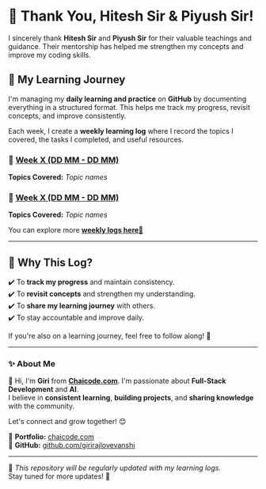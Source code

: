 # 🙏 Thank You, Hitesh Sir & Piyush Sir!  

I sincerely thank **Hitesh Sir** and **Piyush Sir** for their valuable teachings and guidance. Their mentorship has helped me strengthen my concepts and improve my coding skills.  

## 📖 My Learning Journey  

I'm managing my **daily learning and practice** on **GitHub** by documenting everything in a structured format. This helps me track my progress, revisit concepts, and improve consistently.  

Each week, I create a **weekly learning log** where I record the topics I covered, the tasks I completed, and useful resources.  

### 📌 [Week X (DD MM - DD MM)](./weekX/README.md)  
**Topics Covered:** *Topic names*  

### 📌 [Week X (DD MM - DD MM)](./weekX/README.md)  
**Topics Covered:** *Topic names*  

You can explore more [**weekly logs here🚀**](WeeklyLogs.md)

---

## 🎯 Why This Log?  

✔️ To **track my progress** and maintain consistency.  
✔️ To **revisit concepts** and strengthen my understanding.  
✔️ To **share my learning journey** with others.  
✔️ To stay accountable and improve daily.  

If you're also on a learning journey, feel free to follow along! 🚀  

---

### ✨ About Me  

👋 Hi, I'm **Giri** from **[Chaicode.com](https://chaicode.com/)**. I'm passionate about **Full-Stack Development** and **AI**.  
I believe in **consistent learning**, **building projects**, and **sharing knowledge** with the community.  

Let's connect and grow together! 😊  

🔗 **Portfolio:** [chaicode.com](https://chaicode.com/)  
🔗 **GitHub:** [github.com/girirajlovevanshi](https://github.com/girirajlovevanshi)  

---

📌 *This repository will be regularly updated with my learning logs.*  
Stay tuned for more updates! 🚀  


